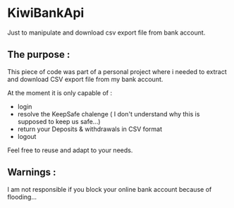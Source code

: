 # KiwiBankApi
Just to manipulate and download csv export file from bank account.

## The purpose :
This piece of code was part of a personal project where i needed to extract and download CSV export file from my bank account.

At the moment it is only capable of :
- login
- resolve the KeepSafe chalenge ( I don't understand why this is supposed to keep us safe...)
- return your Deposits & withdrawals in CSV format
- logout

Feel free to reuse and adapt to your needs.

## Warnings :
I am not responsible if you block your online bank account because of flooding...

